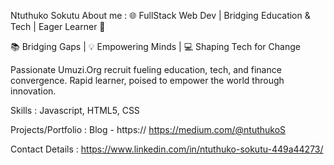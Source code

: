 Ntuthuko Sokutu
About me : 🌐 FullStack Web Dev | Bridging Education & Tech | Eager Learner 🚀

📚 Bridging Gaps | 💡 Empowering Minds | 💻 Shaping Tech for Change

Passionate Umuzi.Org recruit fueling education, tech, and finance convergence. Rapid learner, poised to empower the world through innovation.

Skills : Javascript, HTML5, CSS

Projects/Portfolio : Blog - https:// https://medium.com/@ntuthukoS

Contact Details : https://www.linkedin.com/in/ntuthuko-sokutu-449a44273/
